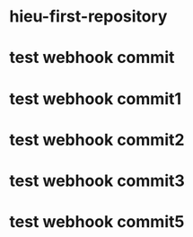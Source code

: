 # hieu-first-repository

# test webhook commit
# test webhook commit1
# test webhook commit2
# test webhook commit3
# test webhook commit5
